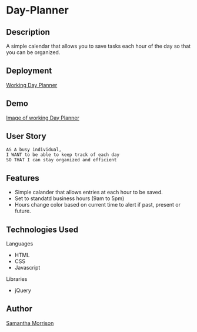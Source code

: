 # Day-Planner

## Description
A simple calendar that allows you to save tasks each hour of the day so that you can be organized.

## Deployment
[Working Day Planner](https://sm-pixel.github.io/Day-Planner/)

## Demo
[Image of working Day Planner](assets/images/workdayscheduler.png)

## User Story

```
AS A busy individual,
I WANT to be able to keep track of each day
SO THAT I can stay organized and efficient 
```

## Features
* Simple calander that allows entries at each hour to be saved.
* Set to standatd business hours (9am to 5pm)
* Hours change color based on current time to alert if past, present or future.

## Technologies Used

Languages
* HTML
* CSS
* Javascript

Libraries
* jQuery

## Author
[Samantha Morrison](@sm-pixel)